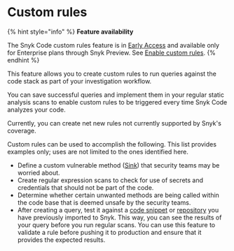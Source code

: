 # Custom rules

{% hint style="info" %}
**Feature availability**

The Snyk Code custom rules feature is in [Early Access](../../../getting-started/snyk-release-process.md#open-beta) and available only for Enterprise plans through Snyk Preview. See [Enable custom rules](introduction-to-snyk-code-custom-rules.md).
{% endhint %}

This feature allows you to create custom rules to run queries against the code stack as part of your investigation workflow.

You can save successful queries and implement them in your regular static analysis scans to enable custom rules to be triggered every time Snyk Code analyzes your code.

Currently, you can create net new rules not currently supported by Snyk's coverage.

Custom rules can be used to accomplish the following. This list provides examples only; uses are not limited to the ones identified here.

* Define a custom vulnerable method ([Sink](how-snyk-code-custom-rules-work.md#sink)) that security teams may be worried about.
* Create regular expression scans to check for use of secrets and credentials that should not be part of the code.
* Determine whether certain unwanted methods are being called within the code base that is deemed unsafe by the security teams.
* After creating a query, test it against a [code snippet](run-query.md#run-query-on-a-code-snippet) or [repository](run-query.md#run-query-on-a-repository) you have previously imported to Snyk. This way, you can see the results of your query before you run regular scans. You can use this feature to validate a rule before pushing it to production and ensure that it provides the expected results.


